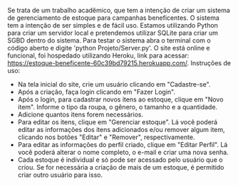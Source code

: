 Se trata de um trabalho acadêmico, que tem a intenção de criar um sistema de gerenciamento de estoque para campanhas beneficentes. O sistema tem a intenção de ser simples e de fácil uso. Estamos utilizando Python para criar um servidor local e pretendemos utilizar SQLite para criar um SGBD dentro do sistema. Para testar o sistema abra o terminal com o código aberto e digite 'python Projeto/Server.py'.
O site está online e funcional, foi hospedado utilizando Heroku, link para acessar: https://estoque-beneficente-60c39bd79215.herokuapp.com/.
Instruções de uso: 
- Na tela inicial do site, crie um usuário clicando em "Cadastre-se".
- Após a criação, faça login clicando em "Fazer Login".
- Após o login, para cadastrar novos itens ao estoque, clique em "Novo item". Informe o tipo da roupa, o gênero, o tamanho e a quantidade.
- Adicione quantos itens forem necessários.
- Para editar os itens, clique em "Gerenciar estoque". Lá você poderá editar as informações dos itens adicionados e/ou remover algum item, clicando nos botões "Editar" e "Remover", respectivamente.
- Para editar as informações do perfil criado, clique em "Editar Perfil". Lá você poderá alterar o nome completo, o e-mail e criar uma nova senha.
- Cada estoque é individual e só pode ser acessado pelo usuário que o criou. Se for necessária a criação de mais de um estoque, é permitido criar outro usuário para isso.
